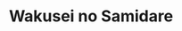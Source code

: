 --- 
title: "Wakusei no Samidare"
publishdate: "2019-5-5T16:48:46+02:00"
src: "https://365manga.net/manga/wakusei-no-samidare"
image: "https://data.365manga.net/images/thumbnails/19465-wakusei-no-samidare.jpg"
description: "The world is in mortal peril. Sir Noi Crezant, the Lizard Knight, has been sent to gain the aid of the great warrior Amamiya Yuuhi in hopes of finding the Princess Samidare and protecting the planet from the incredible 'Biscuit Hammer' poised to crack the Earth in two. Unfortunately Yuuhi wants no part of it, and the Princess doesn't prove to be the shining 'hero of justice' role model that…"
---